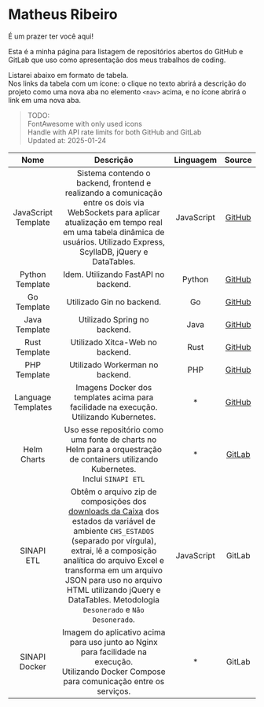 # Matheus Ribeiro

É um prazer ter você aqui!

Esta é a minha página para listagem de repositórios abertos do GitHub e GitLab que uso como apresentação dos meus trabalhos de coding.

Listarei abaixo em formato de tabela. \
Nos links da tabela com um ícone: o clique no texto abrirá a descrição do projeto como uma nova aba no elemento `<nav>` acima, e no ícone abrirá o link em uma nova aba.

> TODO: \
> FontAwesome with only used icons \
> Handle with API rate limits for both GitHub and GitLab \
> Updated at: 2025-01-24

|        Nome         |                                                                                                                                                                                      Descrição                                                                                                                                                                                       | Linguagem  |                                          Source                                          |
|:-------------------:|:------------------------------------------------------------------------------------------------------------------------------------------------------------------------------------------------------------------------------------------------------------------------------------------------------------------------------------------------------------------------------------:|:----------:|:----------------------------------------------------------------------------------------:|
| JavaScript Template |                                                                              Sistema contendo o backend, frontend e realizando a comunicação entre os dois via WebSockets para aplicar atualização em tempo real em uma tabela dinâmica de usuários. Utilizado Express, ScyllaDB, jQuery e DataTables.                                                                               | JavaScript | [GitHub](*https://github.com/Matheus-Ribeiro95/javascript-template\|JavaScript_Template) |
|   Python Template   |                                                                                                                                                                         Idem. Utilizando FastAPI no backend.                                                                                                                                                                         |   Python   |     [GitHub](*https://github.com/Matheus-Ribeiro95/python-template\|Python_Template)     |
|     Go Template     |                                                                                                                                                                              Utilizado Gin no backend.                                                                                                                                                                               |     Go     |         [GitHub](*https://github.com/Matheus-Ribeiro95/go-template\|Go_Template)         |
|    Java Template    |                                                                                                                                                                             Utilizado Spring no backend.                                                                                                                                                                             |    Java    |       [GitHub](*https://github.com/Matheus-Ribeiro95/java-template\|Java_Template)       |
|    Rust Template    |                                                                                                                                                                           Utilizado Xitca-Web no backend.                                                                                                                                                                            |    Rust    |       [GitHub](*https://github.com/Matheus-Ribeiro95/rust-template\|Rust_Template)       |
|    PHP Template     |                                                                                                                                                                           Utilizado Workerman no backend.                                                                                                                                                                            |    PHP     |        [GitHub](*https://github.com/Matheus-Ribeiro95/php-template\|PHP_Template)        |
| Language Templates  |                                                                                                                                                Imagens Docker dos templates acima para facilidade na execução. Utilizando Kubernetes.                                                                                                                                                |     \*     |  [GitHub](*https://github.com/Matheus-Ribeiro95/language-templates\|Language_Templates)  |
|     Helm Charts     |                                                                                                                       Uso esse repositório como uma fonte de charts no Helm para a orquestração de containers utilizando Kubernetes. <br> Inclui `SINAPI ETL`                                                                                                                        |     \*     |          [GitLab](*https://gitlab.com/Matheus-Ribeiro95/61644751\|Helm_Charts)           |
|     SINAPI ETL      | Obtêm o arquivo zip de composições dos [downloads da Caixa](https://www.caixa.gov.br/site/Paginas/downloads.aspx) dos estados da variável de ambiente `CHS_ESTADOS` (separado por vírgula), extrai, lê a composição analítica do arquivo Excel e transforma em um arquivo JSON para uso no arquivo HTML utilizando jQuery e DataTables. Metodologia `Desonerado` e `Não Desonerado`. | JavaScript |                                          GitLab                                          |
|    SINAPI Docker    |                                                                                                                  Imagem do aplicativo acima para uso junto ao Nginx para facilidade na execução. <br> Utilizando Docker Compose para comunicação entre os serviços.                                                                                                                  |     \*     |                                          GitLab                                          |
